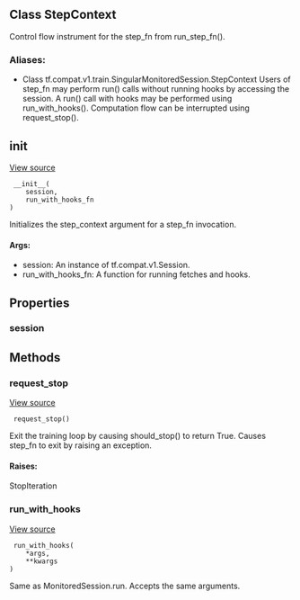 ## Class StepContext
Control flow instrument for the step_fn from run_step_fn().
### Aliases:
- Class tf.compat.v1.train.SingularMonitoredSession.StepContext
Users of step_fn may perform run() calls without running hooks by accessing the session. A run() call with hooks may be performed using run_with_hooks(). Computation flow can be interrupted using request_stop().
## __init__
[View source](https://github.com/tensorflow/tensorflow/blob/r2.0/tensorflow/python/training/monitored_session.py#L821-L829)


```
 __init__(
    session,
    run_with_hooks_fn
)
```
Initializes the step_context argument for a step_fn invocation.
#### Args:
- session: An instance of tf.compat.v1.Session.
- run_with_hooks_fn: A function for running fetches and hooks.
## Properties
### session
## Methods
### request_stop
[View source](https://github.com/tensorflow/tensorflow/blob/r2.0/tensorflow/python/training/monitored_session.py#L839-L847)


```
 request_stop()
```
Exit the training loop by causing should_stop() to return True.
Causes step_fn to exit by raising an exception.
#### Raises:
StopIteration
### run_with_hooks
[View source](https://github.com/tensorflow/tensorflow/blob/r2.0/tensorflow/python/training/monitored_session.py#L835-L837)


```
 run_with_hooks(
    *args,
    **kwargs
)
```
Same as MonitoredSession.run. Accepts the same arguments.
